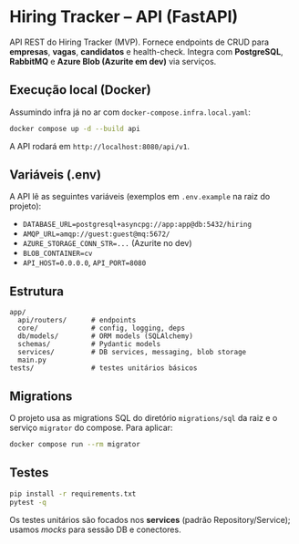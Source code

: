 # Hiring Tracker – API (FastAPI)

API REST do Hiring Tracker (MVP). Fornece endpoints de CRUD para **empresas**, **vagas**, **candidatos** e health-check.
Integra com **PostgreSQL**, **RabbitMQ** e **Azure Blob (Azurite em dev)** via serviços.

## Execução local (Docker)
Assumindo infra já no ar com `docker-compose.infra.local.yaml`:

```bash
docker compose up -d --build api
```

A API rodará em `http://localhost:8080/api/v1`.

## Variáveis (.env)
A API lê as seguintes variáveis (exemplos em `.env.example` na raiz do projeto):

- `DATABASE_URL=postgresql+asyncpg://app:app@db:5432/hiring`
- `AMQP_URL=amqp://guest:guest@mq:5672/`
- `AZURE_STORAGE_CONN_STR=...` (Azurite no dev)
- `BLOB_CONTAINER=cv`
- `API_HOST=0.0.0.0`, `API_PORT=8080`

## Estrutura
```
app/
  api/routers/      # endpoints
  core/             # config, logging, deps
  db/models/        # ORM models (SQLAlchemy)
  schemas/          # Pydantic models
  services/         # DB services, messaging, blob storage
  main.py
tests/              # testes unitários básicos
```

## Migrations
O projeto usa as migrations SQL do diretório `migrations/sql` da raiz e o serviço `migrator` do compose.
Para aplicar:
```bash
docker compose run --rm migrator
```

## Testes
```bash
pip install -r requirements.txt
pytest -q
```
Os testes unitários são focados nos **services** (padrão Repository/Service); usamos *mocks* para sessão DB e conectores.

